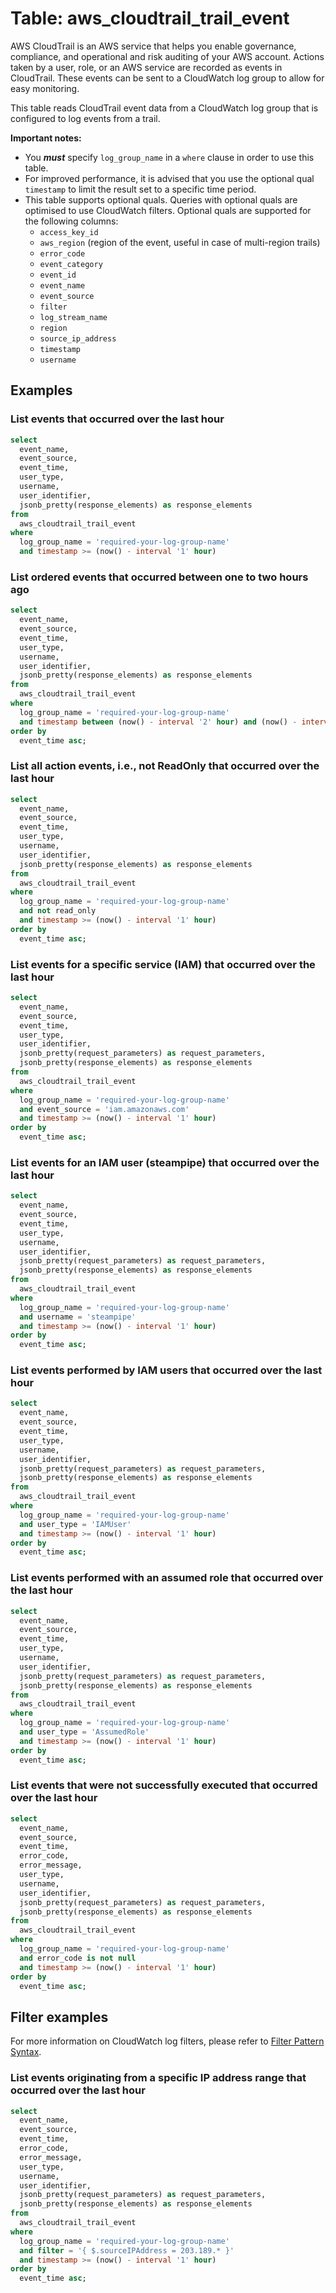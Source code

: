 # Table: aws_cloudtrail_trail_event

AWS CloudTrail is an AWS service that helps you enable governance, compliance, and operational and risk auditing of your AWS account. Actions taken by a user, role, or an AWS service are recorded as events in CloudTrail. These events can be sent to a CloudWatch log group to allow for easy monitoring.

This table reads CloudTrail event data from a CloudWatch log group that is configured to log events from a trail.

**Important notes:**

- You **_must_** specify `log_group_name` in a `where` clause in order to use this table.
- For improved performance, it is advised that you use the optional qual `timestamp` to limit the result set to a specific time period.
- This table supports optional quals. Queries with optional quals are optimised to use CloudWatch filters. Optional quals are supported for the following columns:
  - `access_key_id`
  - `aws_region` (region of the event, useful in case of multi-region trails)
  - `error_code`
  - `event_category`
  - `event_id`
  - `event_name`
  - `event_source`
  - `filter`
  - `log_stream_name`
  - `region`
  - `source_ip_address`
  - `timestamp`
  - `username`

## Examples

### List events that occurred over the last hour

```sql
select
  event_name,
  event_source,
  event_time,
  user_type,
  username,
  user_identifier,
  jsonb_pretty(response_elements) as response_elements
from
  aws_cloudtrail_trail_event
where
  log_group_name = 'required-your-log-group-name'
  and timestamp >= (now() - interval '1' hour)
```

### List ordered events that occurred between one to two hours ago

```sql
select
  event_name,
  event_source,
  event_time,
  user_type,
  username,
  user_identifier,
  jsonb_pretty(response_elements) as response_elements
from
  aws_cloudtrail_trail_event
where
  log_group_name = 'required-your-log-group-name'
  and timestamp between (now() - interval '2' hour) and (now() - interval '1' hour)
order by
  event_time asc;
```

### List all action events, i.e., not ReadOnly that occurred over the last hour

```sql
select
  event_name,
  event_source,
  event_time,
  user_type,
  username,
  user_identifier,
  jsonb_pretty(response_elements) as response_elements
from
  aws_cloudtrail_trail_event
where
  log_group_name = 'required-your-log-group-name'
  and not read_only
  and timestamp >= (now() - interval '1' hour)
order by
  event_time asc;
```

### List events for a specific service (IAM) that occurred over the last hour

```sql
select
  event_name,
  event_source,
  event_time,
  user_type,
  user_identifier,
  jsonb_pretty(request_parameters) as request_parameters,
  jsonb_pretty(response_elements) as response_elements
from
  aws_cloudtrail_trail_event
where
  log_group_name = 'required-your-log-group-name'
  and event_source = 'iam.amazonaws.com'
  and timestamp >= (now() - interval '1' hour)
order by
  event_time asc;
```

### List events for an IAM user (steampipe) that occurred over the last hour

```sql
select
  event_name,
  event_source,
  event_time,
  user_type,
  username,
  user_identifier,
  jsonb_pretty(request_parameters) as request_parameters,
  jsonb_pretty(response_elements) as response_elements
from
  aws_cloudtrail_trail_event
where
  log_group_name = 'required-your-log-group-name'
  and username = 'steampipe'
  and timestamp >= (now() - interval '1' hour)
order by
  event_time asc;
```

### List events performed by IAM users that occurred over the last hour

```sql
select
  event_name,
  event_source,
  event_time,
  user_type,
  username,
  user_identifier,
  jsonb_pretty(request_parameters) as request_parameters,
  jsonb_pretty(response_elements) as response_elements
from
  aws_cloudtrail_trail_event
where
  log_group_name = 'required-your-log-group-name'
  and user_type = 'IAMUser'
  and timestamp >= (now() - interval '1' hour)
order by
  event_time asc;
```

### List events performed with an assumed role that occurred over the last hour

```sql
select
  event_name,
  event_source,
  event_time,
  user_type,
  username,
  user_identifier,
  jsonb_pretty(request_parameters) as request_parameters,
  jsonb_pretty(response_elements) as response_elements
from
  aws_cloudtrail_trail_event
where
  log_group_name = 'required-your-log-group-name'
  and user_type = 'AssumedRole'
  and timestamp >= (now() - interval '1' hour)
order by
  event_time asc;
```

### List events that were not successfully executed that occurred over the last hour

```sql
select
  event_name,
  event_source,
  event_time,
  error_code,
  error_message,
  user_type,
  username,
  user_identifier,
  jsonb_pretty(request_parameters) as request_parameters,
  jsonb_pretty(response_elements) as response_elements
from
  aws_cloudtrail_trail_event
where
  log_group_name = 'required-your-log-group-name'
  and error_code is not null
  and timestamp >= (now() - interval '1' hour)
order by
  event_time asc;
```

## Filter examples

For more information on CloudWatch log filters, please refer to [Filter Pattern Syntax](https://docs.aws.amazon.com/AmazonCloudWatch/latest/logs/FilterAndPatternSyntax.html).

### List events originating from a specific IP address range that occurred over the last hour

```sql
select
  event_name,
  event_source,
  event_time,
  error_code,
  error_message,
  user_type,
  username,
  user_identifier,
  jsonb_pretty(request_parameters) as request_parameters,
  jsonb_pretty(response_elements) as response_elements
from
  aws_cloudtrail_trail_event
where
  log_group_name = 'required-your-log-group-name'
  and filter = '{ $.sourceIPAddress = 203.189.* }'
  and timestamp >= (now() - interval '1' hour)
order by
  event_time asc;
```

